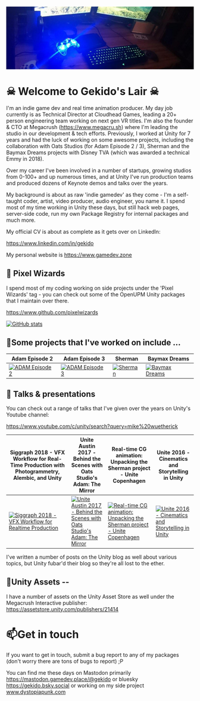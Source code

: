 [![Header](https://raw.githubusercontent.com/gekidoslair/gekidoslair/master/img/1500x500.jpg "Header")](https://gamedev.zone/)

#  &#9760; Welcome to Gekido's Lair &#9760;

I'm an indie game dev and real time animation producer. My day job currently is as Technical Director at Cloudhead Games, leading a 20+ person engineering team working on next gen VR titles. I'm also the founder & CTO at Megacrush (https://www.megacru.sh) where I'm leading the studio in our development & tech efforts. Previously, I worked at Unity for 7 years and had the luck of working on some awesome projects, including the collaboration with Oats Studios (for Adam Episode 2 / 3), Sherman and the Baymax Dreams projects with Disney TVA (which was awarded a technical Emmy in 2018).

Over my career I've been involved in a number of startups, growing studios from 0-100+ and up numerous times, and at Unity I've run production teams and produced dozens of Keynote demos and talks over the years. 

My background is about as raw 'indie gamedev' as they come - I'm a self-taught coder, artist, video producer, audio engineer, you name it.  I spend most of my time working in Unity these days, but still hack web pages, server-side code, run my own Package Registry for internal packages and much more. 

My official CV is about as complete as it gets over on LinkedIn:

https://www.linkedin.com/in/gekido

My personal website is https://www.gamedev.zone

## 👯 Pixel Wizards ##

I spend most of my coding working on side projects under the 'Pixel Wizards' tag - you can check out some of the OpenUPM Unity packages that I maintain over there. 

https://www.github.com/pixelwizards

[![GitHub stats](https://github-readme-stats.vercel.app/api?username=gekidoslair&show_icons=true&theme=radical)](https://github.com/anuraghazra/github-readme-stats)

## 🔭Some projects that I've worked on include ... ##

| Adam Episode 2                                               | Adam Episode 3                                               | Sherman                                                      | Baymax Dreams                                                |
| ------------------------------------------------------------ | ------------------------------------------------------------ | ------------------------------------------------------------ | ------------------------------------------------------------ |
| [![ADAM Episode 2](http://img.youtube.com/vi/R8NeB10INDo/0.jpg)](http://www.youtube.com/watch?v=R8NeB10INDo "Adam Episode 2") | [![ADAM Episode 3](http://img.youtube.com/vi/tSDsi2ItktY/0.jpg)](http://www.youtube.com/watch?v=tSDsi2ItktY "Adam Episode 3") | [![Sherman](http://img.youtube.com/vi/JFtCHvyul-I/0.jpg)](http://www.youtube.com/watch?v=JFtCHvyul-I "Sherman") | [![Baymax Dreams](http://img.youtube.com/vi/Q2XEyCFAMuk/0.jpg)](http://www.youtube.com/watch?v=Q2XEyCFAMuk "Baymax Dreams") |

## 💬 Talks & presentations ##

You can check out a range of talks that I've given over the years on Unity's Youtube channel:

https://www.youtube.com/c/unity/search?query=mike%20wuetherick 

| Siggraph 2018 - VFX Workflow for Real-Time Production with Photogrammetry, Alembic, and Unity | Unite Austin 2017 - Behind the Scenes with Oats Studio's Adam: The Mirror | Real-time CG animation: Unpacking the Sherman project - Unite Copenhagen | Unite 2016 - Cinematics and Storytelling in Unity            |
| ------------------------------------------------------------ | ------------------------------------------------------------ | ------------------------------------------------------------ | ------------------------------------------------------------ |
| [![Siggraph 2018 - VFX Workflow for Realtime Production](http://img.youtube.com/vi/xKWQBSnhExM/0.jpg)](http://www.youtube.com/watch?v=xKWQBSnhExM "Siggraph 2018 - VFX Workflow for Real-Time Production with Photogrammetry, Alembic, and Unity") | [![Unite Austin 2017 - Behind the Scenes with Oats Studio's Adam: The Mirror](http://img.youtube.com/vi/lvwncFjYGiY/0.jpg)](http://www.youtube.com/watch?v=lvwncFjYGiY "Unite Austin 2017 - Behind the Scenes with Oats Studio's Adam: The Mirror") | [![Real-time CG animation: Unpacking the Sherman project - Unite Copenhagen](http://img.youtube.com/vi/fFfWxErJMkY/0.jpg)](http://www.youtube.com/watch?v=fFfWxErJMkY "Real-time CG animation: Unpacking the Sherman project - Unite Copenhagen") | [![Unite 2016 - Cinematics and Storytelling in Unity](http://img.youtube.com/vi/5KSaHcsSVa4/0.jpg)](http://www.youtube.com/watch?v=5KSaHcsSVa4 "Unite 2016 - Cinematics and Storytelling in Unity") |

I've written a number of posts on the Unity blog as well about various topics, but Unity fubar'd their blog so they're all lost to the ether.

## 🔭Unity Assets -- ##
I have a number of assets on the Unity Asset Store as well under the Megacrush Interactive publisher:
https://assetstore.unity.com/publishers/21414

# 📫Get in touch #

If you want to get in touch, submit a bug report to any of my packages (don't worry there are tons of bugs to report) ;P

You can find me these days on Mastodon primarily https://mastodon.gamedev.place/@gekido or bluesky https://gekido.bsky.social or working on my side project www.dystopiapunk.com 

